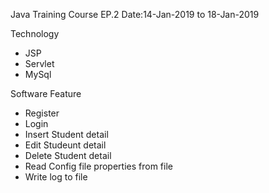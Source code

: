 Java Training Course EP.2 
Date:14-Jan-2019 to 18-Jan-2019

Technology
 - JSP
 - Servlet
 - MySql
 
Software Feature
 - Register
 - Login
 - Insert Student detail
 - Edit Studeunt detail
 - Delete Student detail
 - Read Config file properties from file
 - Write log to file